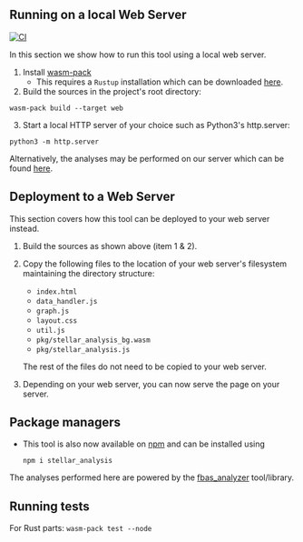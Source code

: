 ## Running on a local Web Server

[![CI](https://github.com/wiberlin/stellar_analysis/actions/workflows/test.yml/badge.svg)](https://github.com/wiberlin/stellar_analysis/actions/workflows/test.yml)

In this section we show how to run this tool using a local web server.

1. Install [wasm-pack](https://rustwasm.github.io/wasm-pack/installer/)
	- This requires a `Rustup` installation which can be downloaded [here](https://www.rust-lang.org/tools/install).
2. Build the sources in the project's root directory: 

```
wasm-pack build --target web
```

3. Start a local HTTP server of your choice such as Python3's http.server:

```
python3 -m http.server
```

Alternatively, the analyses may be performed on our server which can be found [here](https://trudi.weizenbaum-institut.de/stellar_analysis.html).

## Deployment to a Web Server

This section covers how this tool can be deployed to your web server instead.

1. Build the sources as shown above (item 1 & 2).
2. Copy the following files to the location of your web server's filesystem maintaining the directory structure:

	- `index.html`
	- `data_handler.js`
	- `graph.js`
	- `layout.css`
	- `util.js`
	- `pkg/stellar_analysis_bg.wasm`
	- `pkg/stellar_analysis.js`

	The rest of the files do not need to be copied to your web server.

3. Depending on your web server, you can now serve the page on your server.

## Package managers

- This tool is also now available on [npm](https://www.npmjs.com/package/stellar_analysis) and can be installed using

	`npm i stellar_analysis`

The analyses performed here are powered by the [fbas_analyzer](https://github.com/wiberlin/fbas_analyzer) tool/library.

## Running tests

For Rust parts: `wasm-pack test --node`
